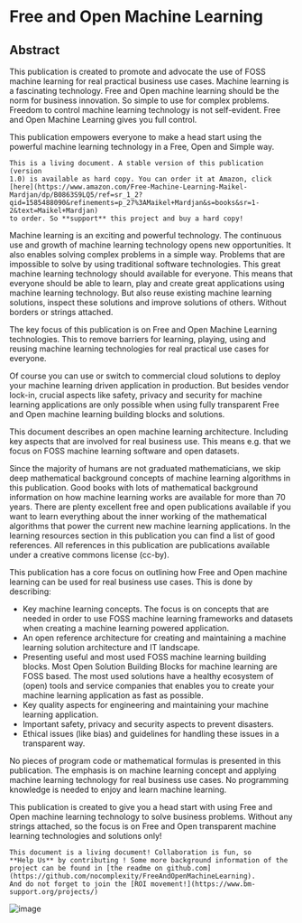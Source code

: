 # Free and Open Machine Learning


## Abstract


This publication is created to promote and advocate the use of FOSS
machine learning for real practical business use cases. Machine learning
is a fascinating technology. Free and Open machine learning should be
the norm for business innovation. So simple to use for complex problems.
Freedom to control machine learning technology is not self-evident. Free
and Open Machine Learning gives you full control.

This publication empowers everyone to make a head start using the
powerful machine learning technology in a Free, Open and Simple way.

```{note}
This is a living document. A stable version of this publication (version
1.0) is available as hard copy. You can order it at Amazon, click
[here](https://www.amazon.com/Free-Machine-Learning-Maikel-Mardjan/dp/B0863S9LQ5/ref=sr_1_2?qid=1585488090&refinements=p_27%3AMaikel+Mardjan&s=books&sr=1-2&text=Maikel+Mardjan)
to order. So **support** this project and buy a hard copy!
```


Machine learning is an exciting and powerful technology. The continuous
use and growth of machine learning technology opens new opportunities.
It also enables solving complex problems in a simple way. Problems that
are impossible to solve by using traditional software technologies. This
great machine learning technology should available for everyone. This
means that everyone should be able to learn, play and create great
applications using machine learning technology. But also reuse existing
machine learning solutions, inspect these solutions and improve solutions of
others. Without borders or strings attached.

The key focus of this publication is on Free and Open Machine Learning
technologies. This to remove barriers for learning, playing, using and
reusing machine learning technologies for real practical use cases for
everyone.

Of course you can use or switch to commercial cloud solutions to deploy
your machine learning driven application in production. But besides
vendor lock-in, crucial aspects like safety, privacy and security for
machine learning applications are only possible when using fully
transparent Free and Open machine learning building blocks and
solutions.

This document describes an open machine learning architecture. Including
key aspects that are involved for real business use. This means e.g.
that we focus on FOSS machine learning software and open datasets.

Since the majority of humans are not graduated mathematicians, we skip
deep mathematical background concepts of machine learning algorithms in
this publication. Good books with lots of mathematical background
information on how machine learning works are available for more than 70
years. There are plenty excellent free and open publications available
if you want to learn everything about the inner working of the
mathematical algorithms that power the current new machine learning
applications. In the learning resources section in this publication you
can find a list of good references. All references in this publication
are publications available under a creative commons license (cc-by).

This publication has a core focus on outlining how Free and Open machine
learning can be used for real business use cases. This is done by
describing:

-   Key machine learning concepts. The focus is on concepts that are
    needed in order to use FOSS machine learning frameworks and
    datasets when creating a machine learning powered application.
-   An open reference architecture for creating and maintaining a
    machine learning solution architecture and IT landscape.
-   Presenting useful and most used FOSS machine learning building
    blocks. Most Open Solution Building Blocks for machine learning are
    FOSS based. The most used solutions have a healthy ecosystem of
    (open) tools and service companies that enables you to create your
    machine learning application as fast as possible.
-   Key quality aspects for engineering and maintaining your machine
    learning application.
-   Important safety, privacy and security aspects to prevent disasters.
-   Ethical issues (like bias) and guidelines for handling these issues
    in a transparent way.

No pieces of program code or mathematical formulas is presented in this
publication. The emphasis is on machine learning concept and applying
machine learning technology for real business use cases. No programming
knowledge is needed to enjoy and learn machine learning.

This publication is created to give you a head start with using Free and
Open machine learning technology to solve business problems.
Without any strings attached, so the focus is on Free and Open
transparent machine learning technologies and solutions only!

```{warning}
This document is a living document! Collaboration is fun, so
**Help Us** by contributing ! Some more background information of the project can be found in [the readme on github.com](https://github.com/nocomplexity/FreeAndOpenMachineLearning).
And do not forget to join the [ROI movement!](https://www.bm-support.org/projects/)
```

![image](/images/coverimage.png)

